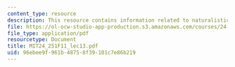 ```yaml
---
content_type: resource
description: This resource contains information related to naturalistic reduction.
file: https://ol-ocw-studio-app-production.s3.amazonaws.com/courses/24-251-introduction-to-philosophy-of-language-fall-2011/96ebee9f961b48758f39101c7e86b219_MIT24_251F11_lec13.pdf
file_type: application/pdf
resourcetype: Document
title: MIT24_251F11_lec13.pdf
uid: 96ebee9f-961b-4875-8f39-101c7e86b219
---
```

